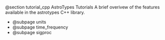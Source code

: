 @section tutorial_cpp AstroTypes Tutorials
A brief overivew of the features available in the astrotypes C++ library.

- @subpage units
- @subpage time_frequency
- @subpage sigproc

